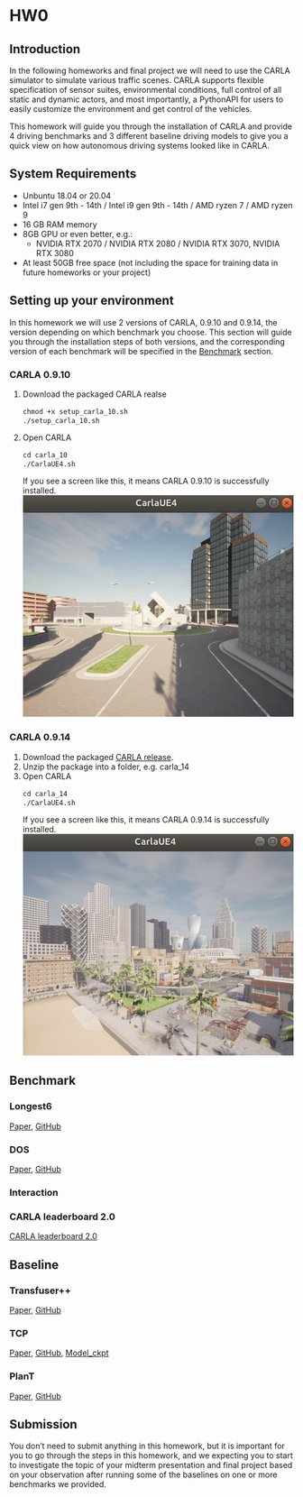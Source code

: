 # HW0
## Introduction
In the following homeworks and final project we will need to use the CARLA simulator to simulate various traffic scenes. CARLA supports flexible specification of sensor suites, environmental conditions, full control of all static and dynamic actors, and most importantly, a PythonAPI for users to easily customize the environment and get control of the vehicles. 

This homework will guide you through the installation of CARLA and provide 4 driving benchmarks and 3 different baseline driving models to give you a quick view on how autonomous driving systems looked like in CARLA.

## System Requirements
- Unbuntu 18.04 or 20.04
- Intel i7 gen 9th - 14th / Intel i9 gen 9th - 14th / AMD ryzen 7 / AMD ryzen 9
- 16 GB RAM memory
- 8GB GPU or even better, e.g.:
  - NVIDIA RTX 2070 / NVIDIA RTX 2080 / NVIDIA RTX 3070, NVIDIA RTX 3080 
- At least 50GB free space (not including the space for training data in future homeworks or your project)

## Setting up your environment
In this homework we will use 2 versions of CARLA, 0.9.10 and 0.9.14, the version depending on which benchmark you choose. This section will guide you through the installation steps of both versions, and the corresponding version of each benchmark will be specified  in the [Benchmark](#benchmark) section.

### CARLA 0.9.10
  1. Download the packaged CARLA realse  
      ```shell
      chmod +x setup_carla_10.sh
      ./setup_carla_10.sh
      ```
  2. Open CARLA
      ```shell
      cd carla_10
      ./CarlaUE4.sh
      ``` 
      If you see a screen like this, it means CARLA 0.9.10 is successfully installed.
      ![](./assets/carla_10_example.png)

### CARLA 0.9.14
  1. Download the packaged [CARLA release](https://leaderboard-public-contents.s3.us-west-2.amazonaws.com/CARLA_Leaderboard_2.0.tar.xz).
  2. Unzip the package into a folder, e.g. carla_14
  3. Open CARLA
      ```shell
      cd carla_14
      ./CarlaUE4.sh
      ``` 
      If you see a screen like this, it means CARLA 0.9.14 is successfully installed.
      ![](./assets/carla_14_example.png)

## Benchmark
### Longest6
   

[Paper](https://www.cvlibs.net/publications/Chitta2022PAMI.pdf), [GitHub](https://github.com/autonomousvision/transfuser?tab=readme-ov-file)

### DOS
  

 [Paper](https://arxiv.org/pdf/2305.10507.pdf), [GitHub](https://github.com/opendilab/DOS)

### Interaction
  

### CARLA leaderboard 2.0
  
  [CARLA leaderboard 2.0](https://leaderboard.carla.org/get_started/)

## Baseline
### Transfuser++
  
 [Paper](https://arxiv.org/pdf/2306.07957.pdf), [GitHub](https://github.com/autonomousvision/carla_garage)

### TCP
  
  [Paper](https://arxiv.org/pdf/2206.08129.pdf), [GitHub](https://github.com/OpenDriveLab/TCP), [Model_ckpt](https://hkustconnect-my.sharepoint.com/personal/qzhangcb_connect_ust_hk/_layouts/15/onedrive.aspx?id=%2Fpersonal%2Fqzhangcb%5Fconnect%5Fust%5Fhk%2FDocuments%2FPublic%5FShared%5FOnline%2FPre%2Dtrain%20weights%2FTPC%5FTrained%5FModel%2Fbest%5Fmodel%2Eckpt&parent=%2Fpersonal%2Fqzhangcb%5Fconnect%5Fust%5Fhk%2FDocuments%2FPublic%5FShared%5FOnline%2FPre%2Dtrain%20weights%2FTPC%5FTrained%5FModel&ga=1)

### PlanT
  [Paper](https://arxiv.org/pdf/2210.14222.pdf), [GitHub](https://github.com/autonomousvision/plant)

## Submission
You don’t need to submit anything in this homework, but it is important for you to go through the steps in this homework, and we expecting you to start to investigate the topic of your midterm presentation and final project based on your observation after running some of the baselines on one or more benchmarks we provided.
